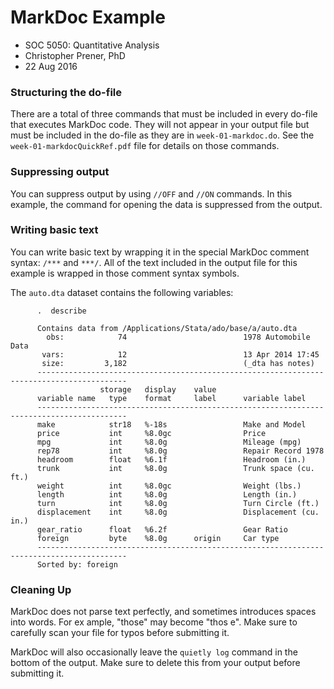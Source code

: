 MarkDoc Example
===============

-   SOC 5050: Quantitative Analysis
-   Christopher Prener, PhD
-   22 Aug 2016

### Structuring the do-file

There are a total of three commands that must be included in every
do-file that executes MarkDoc code. They will not appear in your output
file but must be included in the do-file as they are in
`week-01-markdoc.do`. See the `week-01-markdocQuickRef.pdf` file for details on those commands.

### Suppressing output

You can suppress output by using `//OFF` and `//ON` commands. In this
example, the command for opening the data is suppressed from the
output.

### Writing basic text

You can write basic text by wrapping it in the special MarkDoc comment
syntax: `/***` and `***/`. All of the text included in the output file
for this example is wrapped in those comment syntax symbols.

The `auto.dta` dataset contains the following variables:

          .  describe

          Contains data from /Applications/Stata/ado/base/a/auto.dta
            obs:            74                          1978 Automobile Data
           vars:            12                          13 Apr 2014 17:45
           size:         3,182                          (_dta has notes)
          ------------------------------------------------------------------------------------------
                        storage   display    value
          variable name   type    format     label      variable label
          ------------------------------------------------------------------------------------------
          make            str18   %-18s                 Make and Model
          price           int     %8.0gc                Price
          mpg             int     %8.0g                 Mileage (mpg)
          rep78           int     %8.0g                 Repair Record 1978
          headroom        float   %6.1f                 Headroom (in.)
          trunk           int     %8.0g                 Trunk space (cu. ft.)
          weight          int     %8.0gc                Weight (lbs.)
          length          int     %8.0g                 Length (in.)
          turn            int     %8.0g                 Turn Circle (ft.)
          displacement    int     %8.0g                 Displacement (cu. in.)
          gear_ratio      float   %6.2f                 Gear Ratio
          foreign         byte    %8.0g      origin     Car type
          ------------------------------------------------------------------------------------------
          Sorted by: foreign



### Cleaning Up

MarkDoc does not parse text perfectly, and sometimes introduces spaces
into words. For ex ample, "those" may become "thos e". Make sure to
carefully scan your file for typos before submitting it.

MarkDoc will also occasionally leave the `quietly log` command in the
bottom of the output. Make sure to delete this from your output before
submitting it.
